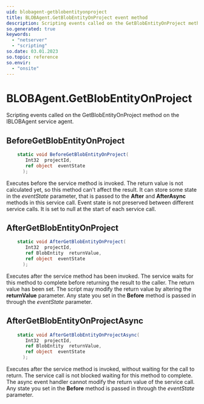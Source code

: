 ```yaml
---
uid: blobagent-getblobentityonproject
title: BLOBAgent.GetBlobEntityOnProject event method
description: Scripting events called on the GetBlobEntityOnProject method on the BLOBAgent service agent.
so.generated: true
keywords:
  - "netserver"
  - "scripting"
so.date: 03.01.2023
so.topic: reference
so.envir:
  - "onsite"
---
```

# BLOBAgent.GetBlobEntityOnProject

Scripting events called on the <see cref='M:SuperOffice.CRM.Services.IBLOBAgent.GetBlobEntityOnProject'>GetBlobEntityOnProject</see> method on the <see cref='IBLOBAgent'>IBLOBAgent</see>  service agent.

## BeforeGetBlobEntityOnProject
```cs
    static void BeforeGetBlobEntityOnProject(
       Int32  projectId,
       ref object  eventState
      );
```
Executes before the service method is invoked.
The return value is not calculated yet, so this method can't affect the result.
It can store some state in the *eventState* parameter, that is passed to the **After** and **AfterAsync** methods in this service call.
Event state is not preserved between different service calls. It is set to null at the start of each service call.
## AfterGetBlobEntityOnProject
```cs
    static void AfterGetBlobEntityOnProject(
       Int32  projectId,
       ref BlobEntity  returnValue,
       ref object  eventState
      );
```
Executes after the service method has been invoked. The service waits for this method to complete before returning the result to the caller.
The return value has been set. The script may modify the return value by altering the **returnValue** parameter.
Any state you set in the **Before** method is passed in through the *eventState* parameter.
## AfterGetBlobEntityOnProjectAsync
```cs
    static void AfterGetBlobEntityOnProjectAsync(
       Int32  projectId,
       ref BlobEntity  returnValue,
       ref object  eventState
      );
```
Executes after the service method is invoked, without waiting for the call to return.
The service call is not blocked waiting for this method to complete.
The async event handler cannot modify the return value of the service call.
Any state you set in the **Before** method is passed in through the *eventState* parameter.

